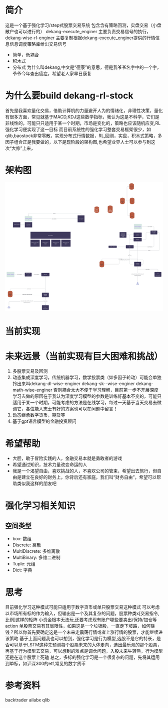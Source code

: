 # 简介

这是一个基于强化学习/step式股票交易系统 包含含有策略回测，实盘交易（小盘散户也可以进行的） dekang-execute_enginer
主要负责交易信号的执行，dekang-wise-rl-enginer 主要复制根据dekang-execute_enginer提供的行情信息信息调度策略库给出交易信号

- 简单，低耦合
- 积木式
- 分布式
  为什么叫dekang,中文是“德康”的意思，德是我爷爷名字中的一个字，爷爷今年查出癌症，希望老人家早日康复

# 为什么要build dekang-rl-stock

首先是我喜欢量化交易，借助计算机的力量避开人为的情绪化，非理性决策，量化有很多方面，常见就基于MACD,KDJ这些数学指标，我认为这是不科学，它们是非线性的，可能只只适用于某一个时期，市场是变化的，策略也应该随机应变,RL
强化学习便实现了这一目标
而目前系统性的强化学习整套交易框架很少，如qlib,baostock非常零散，实现分布式行情数据，RL,回测，实盘，积木式策略，多因子组合正是我要做的，以下是现阶段的架构图,也希望业界人士可以参与到这次“大修”上来，

# 架构图
![architecture-diagram.png](imgs%2Farchitecture-diagram.png)
# 当前实现

# 未来远景（当前实现有巨大困难和挑战）

1. 多股票交易及回测
2. 动态集成深度学习，传统机器学习，数学投票类（如多因子轮动）可能会单独拎出来叫dekang-dl-wise-enginer dekang-sk--wise-enginer dekang-math-wise-enginer
   否则耦合太大不便于学习理解，目前第一步不开展深度学习去做的原因在于我认为深度学习模型的参数是训练好基本不变的，可能只适用于某一个时期，可能考虑的方法是在线学习，每过一天基于当天交易去微调它，各位能人志士有好的方案也可以在问题中留言！
3. 动态继承数字货币，期货等
4. 基于gpt语言模型的金融投资顾问

# 希望帮助

- 大胆，敢于冒险实践的人，金融交易本就是勇敢者的游戏
- 希望通过知识，技术力量改变命运的人
- 我是一个渴望自由，喜欢挑战的人，不喜欢公司的管束，希望出去旅行，但自由是建立在良好的财务上，你背后还有家庭，我们叫“财务自由”，希望可以帮助类似我这样的朋友吧
# 强化学习相关知识
## 空间类型
- box: 数组
- Discrete: 离散
- MultiDiscrete: 多维离散
- MultiBinary: 多维二进制
- Tuple: 元组
- Dict: 字典
# 思考
目前强化学习这种模式可能只适用于数字货币或单只股票交易这种模式
可以考虑以市场所有标的作为输入，但输出是一个及其复杂的问题，股票种类x[交易指令,比例]这样的矩阵 小资金根本无法玩,还要考虑现有账户哪些要卖出/保持/加仓等action
单股票交易有其局限性，如果这是一个垃圾股，一直走下坡路，如何赚钱？所以你首先要确定这是一个未来走震荡行情或者上涨行情的股票，才能继续进该策略
基于上面问题我也可以想到，强化学习是行为模型,选股不是它的特长，是否可以基于LSTM这种先预测每个股票未来的大体走向，选出最乐观的那个股票，再基于行为模型去交易，可以想到的难点是调仓问题，入股未来牛转熊，行为模型还是在这个股票上死磕
总之，多标的强化学习是一个很复杂的问题，先将其运用到单标，如沪深300的etf,常见的数字货币
# 参考资料
backtrader
ailabx
qlib
